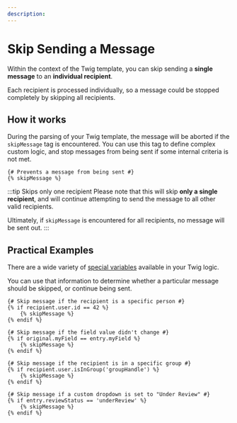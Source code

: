 ```yaml
---
description:
---
```


# Skip Sending a Message

Within the context of the Twig template, you can skip sending a **single message** to an **individual recipient**.

Each recipient is processed individually, so a message could be stopped completely by skipping all recipients.

## How it works

During the parsing of your Twig template, the message will be aborted if the `skipMessage` tag is encountered. You can use this tag to define complex custom logic, and stop messages from being sent if some internal criteria is not met.

```twig
{# Prevents a message from being sent #}
{% skipMessage %}
```

:::tip Skips only one recipient
Please note that this will skip **only a single recipient**, and will continue attempting to send the message to all other valid recipients.

Ultimately, if `skipMessage` is encountered for all recipients, no message will be sent out.
:::

## Practical Examples

There are a wide variety of [special variables](/messages/variables) available in your Twig logic.

You can use that information to determine whether a particular message should be skipped, or continue being sent.

```twig
{# Skip message if the recipient is a specific person #}
{% if recipient.user.id == 42 %}
    {% skipMessage %}
{% endif %}

{# Skip message if the field value didn't change #}
{% if original.myField == entry.myField %}
    {% skipMessage %}
{% endif %}

{# Skip message if the recipient is in a specific group #}
{% if recipient.user.isInGroup('groupHandle') %}
    {% skipMessage %}
{% endif %}

{# Skip message if a custom dropdown is set to "Under Review" #}
{% if entry.reviewStatus == 'underReview' %}
    {% skipMessage %}
{% endif %}
```

